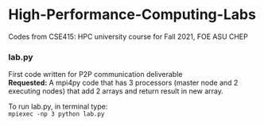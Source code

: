 # High-Performance-Computing-Labs
Codes from CSE415:  HPC university course for Fall 2021, FOE ASU CHEP
<br/>
### lab.py  
 First code written for P2P communication deliverable  
 **Requested:** A mpi4py code that has 3 processors (master node and 2 executing nodes) that add 2 arrays and return result in new array.  
 
 To run lab.py, in terminal type:  
 `mpiexec -np 3 python lab.py`

